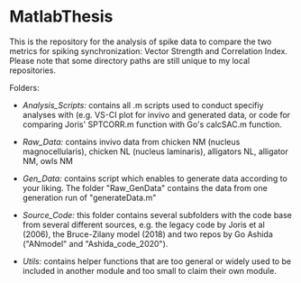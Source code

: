 # MatlabThesis
This is the repository for the analysis of spike data to compare the two metrics for spiking 
synchronization: Vector Strength and Correlation Index.
Please note that some directory paths are still unique to my local repositories.



Folders:

+ _Analysis_Scripts:_ contains all .m scripts used to conduct specifiy analyses with (e.g. VS-CI plot for invivo and generated data, or code for comparing Joris' SPTCORR.m function with Go's calcSAC.m function.



+ _Raw_Data:_ contains invivo data from chicken NM (nucleus magnocellularis), chicken NL (nucleus laminaris), alligators NL, alligator NM, owls NM 



+ _Gen_Data:_ contains script which enables to generate data according to your liking. The folder "Raw_GenData" contains the data from one generation run of "generateData.m"



+ _Source_Code:_ this folder contains several subfolders with the code base from several different sources, e.g. the legacy code by Joris et al (2006), the Bruce-Zilany model (2018) and two repos by Go Ashida ("ANmodel" and "Ashida_code_2020").



+ _Utils:_ contains helper functions that are too general or widely used to be included in another module 
  and too small to claim their own module.





